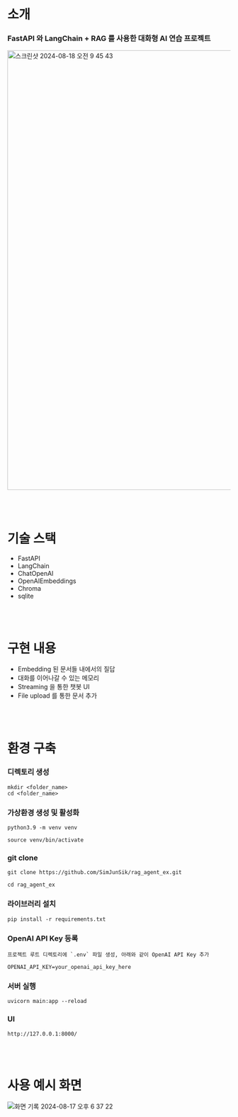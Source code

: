 # 소개
### FastAPI 와 LangChain + RAG 를 사용한 대화형 AI 연습 프로젝트

<img width="993" alt="스크린샷 2024-08-18 오전 9 45 43" src="https://github.com/user-attachments/assets/b9ec7c7e-4862-480c-bdba-3d526c1eb48d">

</br><br/>

# 기술 스택
- FastAPI
- LangChain
- ChatOpenAI
- OpenAIEmbeddings
- Chroma
- sqlite

<br/><br/>

# 구현 내용
- Embedding 된 문서들 내에서의 질답
- 대화를 이어나갈 수 있는 메모리
- Streaming 을 통한 챗봇 UI
- File upload 를 통한 문서 추가

<br/><br/>

# 환경 구축
### 디렉토리 생성
```
mkdir <folder_name>
cd <folder_name>
```

### 가상환경 생성 및 활성화
```
python3.9 -m venv venv

source venv/bin/activate
```

### git clone
```
git clone https://github.com/SimJunSik/rag_agent_ex.git

cd rag_agent_ex
```

### 라이브러리 설치
```
pip install -r requirements.txt
```

### OpenAI API Key 등록
```
프로젝트 루트 디렉토리에 `.env` 파일 생성, 아래와 같이 OpenAI API Key 추가

OPENAI_API_KEY=your_openai_api_key_here
```

### 서버 실행
```
uvicorn main:app --reload
```

### UI
```
http://127.0.0.1:8000/
```

<br/><br/>

# 사용 예시 화면
![화면 기록 2024-08-17 오후 6 37 22](https://github.com/user-attachments/assets/d36e6585-7d24-4578-92d8-1341283befba)

